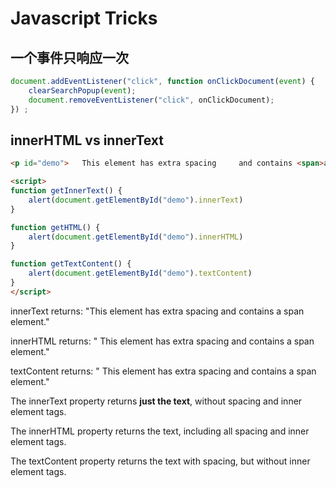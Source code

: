 # Javascript Tricks

## 一个事件只响应一次
```javascript
document.addEventListener("click", function onClickDocument(event) {
    clearSearchPopup(event);
    document.removeEventListener("click", onClickDocument);
}) ;

```

## innerHTML vs innerText
```html
<p id="demo">   This element has extra spacing     and contains <span>a span element</span>.</p>

<script>
function getInnerText() {
    alert(document.getElementById("demo").innerText)
}

function getHTML() {
    alert(document.getElementById("demo").innerHTML)
}

function getTextContent() {
    alert(document.getElementById("demo").textContent)
}
</script>
```
innerText returns: "This element has extra spacing and contains a span element."

innerHTML returns: "   This element has extra spacing     and contains <span>a span element</span>."

textContent returns: "   This element has extra spacing    and contains a span element."

The innerText property returns **just the text**, without spacing and inner element tags.

The innerHTML property returns the text, including all spacing and inner element tags.

The textContent property returns the text with spacing, but without inner element tags.

